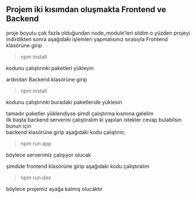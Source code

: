 ## Projem iki kısımdan oluşmakta Frontend ve Backend

proje boyutu çok fazla olduğundan node_module'leri sildim o yüzden projeyi indirdikten sonra aşağıdaki işlemleri yapmalısınız
sırasıyla Frontend klasörüne girip 
> npm install  

kodunu çalıştırınki paketleri yükleyin  

ardından Backend klasörüne girip 
> npm install  

kodunu çalıştırınki buradaki paketleride yüklesin 


tamadır paketler yüklendiyse şimdi çalıştırma kısmına gelelim  
ilk başta backend serverini çalıştıralım ki yapılan istekler cevap bulabilsin bunun için  
backend klasörüne girip aşağıdaki kodu çalıştırın;
> npm run app

böylece serverimiz çalışıyor olucak  

şimdide frontend klasörüne girip aşağıdaki kodu çalıştıralım
> npm run dev

böylece projemiz ayağa kalmış olucaktır
